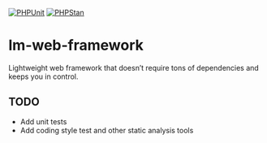 [![PHPUnit](https://github.com/matthewslouismarie/lm-web-framework/actions/workflows/php.yml/badge.svg)](https://github.com/matthewslouismarie/lm-web-framework/actions/workflows/php.yml)
[![PHPStan](https://github.com/matthewslouismarie/lm-web-framework/actions/workflows/phpstan.yml/badge.svg)](https://github.com/matthewslouismarie/lm-web-framework/actions/workflows/phpstan.yml)

# lm-web-framework

Lightweight web framework that doesn’t require tons of dependencies and keeps you in control.

## TODO

 - Add unit tests
 - Add coding style test and other static analysis tools